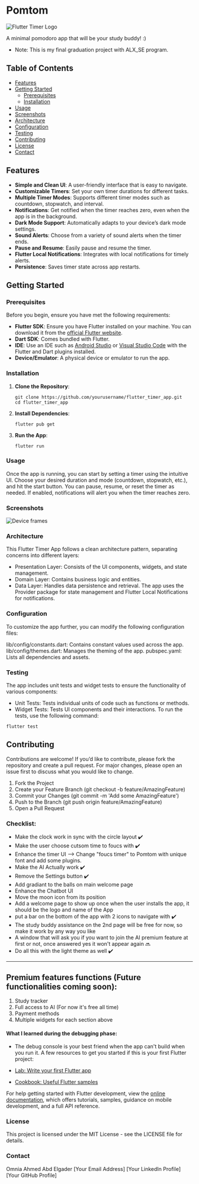 # Pomtom 
![Flutter Timer Logo](https://github.com/user-attachments/assets/ea4f1504-5753-4584-95c2-79b3c0220c34)

A minimal pomodoro app that will be your study buddy! :)

- Note: This is my final graduation project with ALX_SE program.

## Table of Contents

- [Features](#features)
- [Getting Started](#getting-started)
  - [Prerequisites](#prerequisites)
  - [Installation](#installation)
- [Usage](#usage)
- [Screenshots](#screenshots)
- [Architecture](#architecture)
- [Configuration](#configuration)
- [Testing](#testing)
- [Contributing](#contributing)
- [License](#license)
- [Contact](#contact)

## Features

- **Simple and Clean UI**: A user-friendly interface that is easy to navigate.
- **Customizable Timers**: Set your own timer durations for different tasks.
- **Multiple Timer Modes**: Supports different timer modes such as countdown, stopwatch, and interval.
- **Notifications**: Get notified when the timer reaches zero, even when the app is in the background.
- **Dark Mode Support**: Automatically adapts to your device’s dark mode settings.
- **Sound Alerts**: Choose from a variety of sound alerts when the timer ends.
- **Pause and Resume**: Easily pause and resume the timer.
- **Flutter Local Notifications**: Integrates with local notifications for timely alerts.
- **Persistence**: Saves timer state across app restarts.

## Getting Started

### Prerequisites

Before you begin, ensure you have met the following requirements:

- **Flutter SDK**: Ensure you have Flutter installed on your machine. You can download it from the [official Flutter website](https://flutter.dev/docs/get-started/install).
- **Dart SDK**: Comes bundled with Flutter.
- **IDE**: Use an IDE such as [Android Studio](https://developer.android.com/studio) or [Visual Studio Code](https://code.visualstudio.com/) with the Flutter and Dart plugins installed.
- **Device/Emulator**: A physical device or emulator to run the app.

### Installation

1. **Clone the Repository**:
   
   ```
   git clone https://github.com/yourusername/flutter_timer_app.git
   cd flutter_timer_app
   ```
2. **Install Dependencies**:
   ```
   flutter pub get
   ```
3. **Run the App**:
   ```
   flutter run
   ```

### Usage
Once the app is running, you can start by setting a timer using the intuitive UI. Choose your desired duration and mode (countdown, stopwatch, etc.), and hit the start button. You can pause, resume, or reset the timer as needed. If enabled, notifications will alert you when the timer reaches zero.

### Screenshots

![Device frames](https://github.com/Moniaar/pomtom/assets/139129370/2939f22f-4dea-4bba-a10b-79be0adafa05)

### Architecture
This Flutter Timer App follows a clean architecture pattern, separating concerns into different layers:

- Presentation Layer: Consists of the UI components, widgets, and state management.
- Domain Layer: Contains business logic and entities.
- Data Layer: Handles data persistence and retrieval.
The app uses the Provider package for state management and Flutter Local Notifications for notifications.

### Configuration
To customize the app further, you can modify the following configuration files:

lib/config/constants.dart: Contains constant values used across the app.
lib/config/themes.dart: Manages the theming of the app.
pubspec.yaml: Lists all dependencies and assets.

### Testing
The app includes unit tests and widget tests to ensure the functionality of various components:

- Unit Tests: Tests individual units of code such as functions or methods.
- Widget Tests: Tests UI components and their interactions.
To run the tests, use the following command:
```
flutter test
```

## Contributing
Contributions are welcome! If you’d like to contribute, please fork the repository and create a pull request. For major changes, please open an issue first to discuss what you would like to change.

1. Fork the Project
2. Create your Feature Branch (git checkout -b feature/AmazingFeature)
3. Commit your Changes (git commit -m 'Add some AmazingFeature')
4. Push to the Branch (git push origin feature/AmazingFeature)
5. Open a Pull Request


### Checklist:
- Make the clock work in sync with the circle layout ✔️
- Make the user choose cutsom time to foucs with ✔️
- Enhance the timer UI --> Change "foucs timer" to Pomtom with unique font and add some plugins.
- Make the AI Actually work ✔️
- Remove the Settings button ✔️
- Add gradiant to the balls on main welcome page
- Enhance the Chatbot UI
- Move the moon icon from its position
- Add a welcome page to show up once when the user installs the app, it should be the logo and name of the App
- put a bar on the bottom of the app with 2 icons to navigate with ✔️
- The study buddy assistance on the 2nd page will be free for now, so make it work by any way you like 
- A window that will ask you if you want to join the AI premium feature at first or not, once answered yes it won't appear again 🔜
- Do all this with the light theme as well ✔️

---

## Premium features functions (Future functionalities coming soon):
1. Study tracker
2. Full access to AI (For now it's free all time) 
3. Payment methods
4. Multiple widgets for each section above


#### What I learned during the debugging phase:
- The debug console is your best friend when the app can't build when you run it.
A few resources to get you started if this is your first Flutter project:

- [Lab: Write your first Flutter app](https://docs.flutter.dev/get-started/codelab)
- [Cookbook: Useful Flutter samples](https://docs.flutter.dev/cookbook)

For help getting started with Flutter development, view the
[online documentation](https://docs.flutter.dev/), which offers tutorials,
samples, guidance on mobile development, and a full API reference.

### License
This project is licensed under the MIT License - see the LICENSE file for details.

### Contact
Omnia Ahmed Abd Elgader
[Your Email Address]
[Your LinkedIn Profile]
[Your GitHub Profile]
